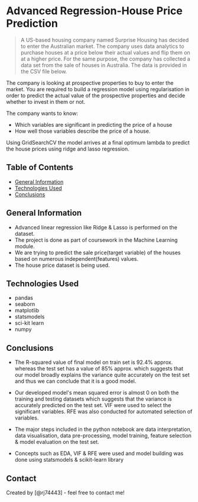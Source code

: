 # Advanced Regression-House Price Prediction 
> A US-based housing company named Surprise Housing has decided to enter the Australian market. The company uses data analytics to purchase houses at a price below their actual values and flip them on at a higher price. For the same purpose, the company has collected a data set from the sale of houses in Australia. The data is provided in the CSV file below.

The company is looking at prospective properties to buy to enter the market. You are required to build a regression model using regularisation in order to predict the actual value of the prospective properties and decide whether to invest in them or not.

The company wants to know: 
- Which variables are significant in predicting the price of a house
- How well those variables describe the price of a house.

Using GridSearchCV the model arrives at a final optimum lambda to predict the house prices using ridge and lasso regression.

## Table of Contents
* [General Information](#general-information)
* [Technologies Used](#technologies-used)
* [Conclusions](#conclusions)

<!-- You can include any other section that is pertinent to your problem -->

## General Information
- Advanced linear regression like Ridge & Lasso is performed on the dataset.
- The project is done as part of coursework in the Machine Learning module. 
- We are trying to predict the sale price(target variable) of the houses based on numerous independent(features) values. 
- The house price dataset is being used. 

<!-- You don't have to answer all the questions - just the ones relevant to your project. -->

## Technologies Used
- pandas
- seaborn
- matplotlib
- statsmodels
- sci-kit learn
- numpy

<!-- As the libraries versions keep on changing, it is recommended to mention the version of library used in this project -->

## Conclusions
- The R-squared value of final model on train set is 92.4% approx. whereas the test set has a value of 85% approx. which suggests that our model broadly explains the variance quite accurately on the test set and thus we can conclude that it is a good model.

- Our developed model's mean squared error is almost 0 on both the training and testing datasets which suggests that the variance is accurately predicted on the test set. VIF were used to select the significant variables. RFE was also conducted for automated selection of variables.

- The major steps included in the python notebook are data interpretation, data visualisation, data pre-processing, model training, feature selection & model evaluation on the test set. 

- Concepts such as EDA, VIF & RFE were used and model building was done using statsmodels & scikit-learn library

<!-- You don't have to answer all the questions - just the ones relevant to your project. -->

## Contact
Created by [@rj74443] - feel free to contact me!


<!-- Optional -->
<!-- ## License -->
<!-- This project is open source and available under the [... License](). -->

<!-- You don't have to include all sections - just the one's relevant to your project -->